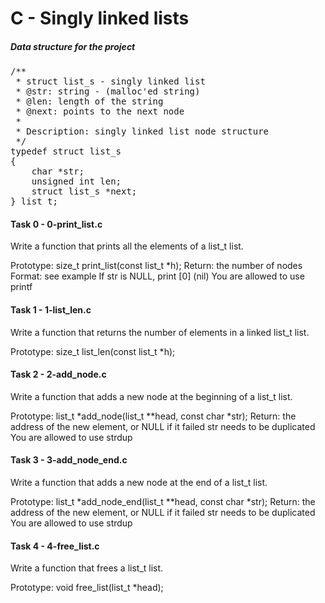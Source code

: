 <h1>C - Singly linked lists</h1>

<h5>Data structure for the project</h5>
<pre>/**
 * struct list_s - singly linked list
 * @str: string - (malloc'ed string)
 * @len: length of the string
 * @next: points to the next node
 *
 * Description: singly linked list node structure
 */
typedef struct list_s
{
    char *str;
    unsigned int len;
    struct list_s *next;
} list_t;
</pre>

<h4>Task 0 - 0-print_list.c</h4>
Write a function that prints all the elements of a list_t list.

Prototype: size_t print_list(const list_t *h);
Return: the number of nodes
Format: see example
If str is NULL, print [0] (nil)
You are allowed to use printf

<h4>Task 1 - 1-list_len.c</h4>
Write a function that returns the number of elements in a linked list_t list.

Prototype: size_t list_len(const list_t *h);

<h4>Task 2 - 2-add_node.c</h4>
Write a function that adds a new node at the beginning of a list_t list.

Prototype: list_t *add_node(list_t **head, const char *str);
Return: the address of the new element, or NULL if it failed
str needs to be duplicated
You are allowed to use strdup

<h4>Task 3 - 3-add_node_end.c</h4>
Write a function that adds a new node at the end of a list_t list.

Prototype: list_t *add_node_end(list_t **head, const char *str);
Return: the address of the new element, or NULL if it failed
str needs to be duplicated
You are allowed to use strdup

<h4>Task 4 - 4-free_list.c</h4>

Write a function that frees a list_t list.

Prototype: void free_list(list_t *head);

